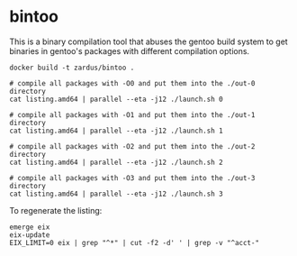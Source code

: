 # bintoo

This is a binary compilation tool that abuses the gentoo build system to get binaries in gentoo's packages with different compilation options.

```
docker build -t zardus/bintoo .

# compile all packages with -O0 and put them into the ./out-0 directory
cat listing.amd64 | parallel --eta -j12 ./launch.sh 0

# compile all packages with -O1 and put them into the ./out-1 directory
cat listing.amd64 | parallel --eta -j12 ./launch.sh 1

# compile all packages with -O2 and put them into the ./out-2 directory
cat listing.amd64 | parallel --eta -j12 ./launch.sh 2

# compile all packages with -O3 and put them into the ./out-3 directory
cat listing.amd64 | parallel --eta -j12 ./launch.sh 3
```

To regenerate the listing:

```
emerge eix
eix-update
EIX_LIMIT=0 eix | grep "^*" | cut -f2 -d' ' | grep -v "^acct-"
```
